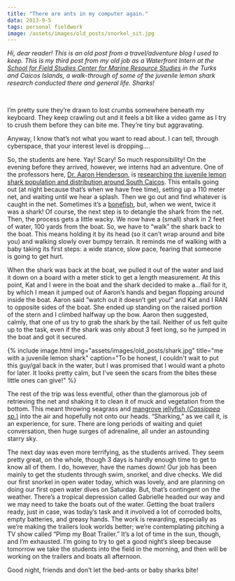 ```yaml
---
title: "There are ants in my computer again."
data: 2013-9-5
tags: personal fieldwork
image: /assets/images/old_posts/snorkel_sit.jpg
---
```


*Hi, dear reader! This is an old post from a travel/adventure blog I used to keep. This is my third post from my old job as a Waterfront Intern at the [School for Field Studies Center for Marine Resource Studies][CMRS] in the Turks and Caicos Islands, a walk-through of some of the juvenile lemon shark research conducted there and general life. Sharks!*

<br>

I’m pretty sure they’re drawn to lost crumbs somewhere beneath my keyboard.  They keep crawling out and it feels a bit like a video game as I try to crush them before they can bite me.  They’re tiny but aggravating.

Anyway, I know that’s not what you want to read about.  I can tell, through cyberspace, that your interest level is dropping….

So, the students are here.  Yay!  Scary!  So much responsibility!  On the evening before they arrived, however, we interns had an adventure.  One of the professors here, [Dr. Aaron Henderson][Aaron], is [researching the juvenile lemon shark population and distribution around South Caicos][research].  This entails going out (at night because that’s when we have free time), setting up a 110 meter net, and waiting until we hear a splash.  Then we go out and find whatever is caught in the net.  Sometimes it’s a [bonefish][bone], but, when we went, twice it was a shark!  Of course, the next step is to detangle the shark from the net.  Then, the process gets a little wacky.  We now have a (small) shark in 2 feet of water, 100 yards from the boat.  So, we have to “walk” the shark back to the boat.  This means holding it by its head (so it can’t wrap around and bite you) and walking slowly over bumpy terrain.  It reminds me of walking with a baby taking its first steps: a wide stance, slow pace, fearing that someone is going to get hurt.

When the shark was back at the boat, we pulled it out of the water and laid it down on a board with a meter stick to get a length measurement.  At this point, Kat and I were in the boat and the shark decided to make a…flail for it, by which I mean it jumped out of Aaron’s hands and began flopping around inside the boat.  Aaron said “watch out it doesn’t get you!” and Kat and I RAN to opposite sides of the boat.  She ended up standing on the raised portion of the stern and I climbed halfway up the bow.  Aaron then suggested, calmly, that one of us try to grab the shark by the tail.  Neither of us felt quite up to the task, even if the shark was only about 3 feet long, so he jumped in the boat and got it secured. 

{% include image.html img="assets/images/old_posts/shark.jpg" title="me with a juvenile lemon shark" caption="To be honest, I couldn't wait to put this guy/gal back in the water, but I was promised that I would want a photo for later. It looks pretty calm, but I've seen the scars from the bites these little ones can give!" %}

The rest of the trip was less eventful, other than the glamorous job of retrieving the net and shaking it to clean it of muck and vegetation from the bottom.  This meant throwing seagrass and [mangrove jellyfish (*Cassiopea sp.*)][jellies] into the air and hopefully not onto our heads.  “Sharking,” as we call it, is an experience, for sure.  There are long periods of waiting and quiet conversation, then huge surges of adrenaline, all under an astounding starry sky.

The next day was even more terrifying, as the students arrived.  They seem pretty great, on the whole, though 3 days is hardly enough time to get to know all of them.  I do, however, have the names down!  Our job has been mainly to get the students through swim, snorkel, and dive checks.  We did our first snorkel in open water today, which was lovely, and are planning on doing our first open water dives on Saturday.  But, that’s contingent on the weather.  There’s a tropical depression called Gabrielle headed our way and we may need to take the boats out of the water.  Getting the boat trailers ready, just in case, was today’s task and it involved a lot of corroded bolts, empty batteries, and greasy hands.  The work is rewarding, especially as we’re making the trailers look worlds better; we’re contemplating pitching a TV show called “Pimp my Boat Trailer.”  It’s a lot of time in the sun, though, and I’m exhausted.  I’m going to try to get a good night’s sleep because tomorrow we take the students into the field in the morning, and then will be working on the trailers and boats all afternoon.


Good night, friends and don’t let the bed-ants or baby sharks bite!


[CMRS]: https://fieldstudies.org/centers/tci/
[Aaron]: https://www.researchgate.net/profile/Aaron_Henderson
[research]: https://www.researchgate.net/profile/Marta_Calosso/publication/232957088_Preliminary_assessment_of_a_possible_lemon_shark_nursery_in_the_Turks_Caicos_Islands_British_West_Indies/links/09e41509ade9bbdff5000000/Preliminary-assessment-of-a-possible-lemon-shark-nursery-in-the-Turks-Caicos-Islands-British-West-Indies.pdf
[bone]: https://en.wikipedia.org/wiki/Bonefish
[jellies]: https://en.wikipedia.org/wiki/Cassiopea